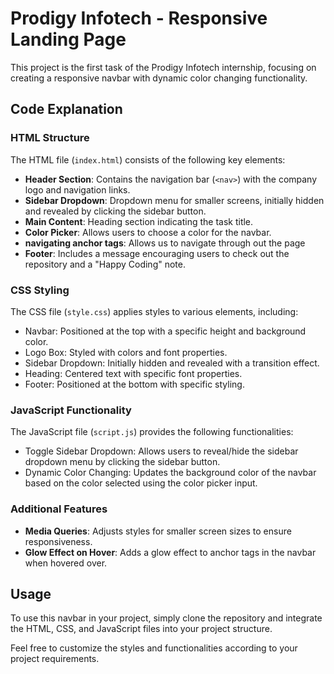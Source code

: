# Prodigy Infotech - Responsive Landing Page

This project is the first task of the Prodigy Infotech internship, focusing on creating a responsive navbar with dynamic color changing functionality.

## Code Explanation

### HTML Structure

The HTML file (`index.html`) consists of the following key elements:

- **Header Section**: Contains the navigation bar (`<nav>`) with the company logo and navigation links.
- **Sidebar Dropdown**: Dropdown menu for smaller screens, initially hidden and revealed by clicking the sidebar button.
- **Main Content**: Heading section indicating the task title.
- **Color Picker**: Allows users to choose a color for the navbar.
- **navigating anchor tags**: Allows us to navigate through out the page
- **Footer**: Includes a message encouraging users to check out the repository and a "Happy Coding" note.

### CSS Styling

The CSS file (`style.css`) applies styles to various elements, including:

- Navbar: Positioned at the top with a specific height and background color.
- Logo Box: Styled with colors and font properties.
- Sidebar Dropdown: Initially hidden and revealed with a transition effect.
- Heading: Centered text with specific font properties.
- Footer: Positioned at the bottom with specific styling.

### JavaScript Functionality

The JavaScript file (`script.js`) provides the following functionalities:

- Toggle Sidebar Dropdown: Allows users to reveal/hide the sidebar dropdown menu by clicking the sidebar button.
- Dynamic Color Changing: Updates the background color of the navbar based on the color selected using the color picker input.

### Additional Features

- **Media Queries**: Adjusts styles for smaller screen sizes to ensure responsiveness.
- **Glow Effect on Hover**: Adds a glow effect to anchor tags in the navbar when hovered over.

## Usage

To use this navbar in your project, simply clone the repository and integrate the HTML, CSS, and JavaScript files into your project structure.

Feel free to customize the styles and functionalities according to your project requirements.
